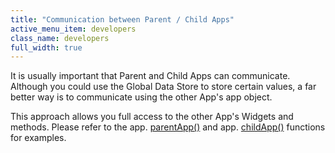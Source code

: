 ```yaml
---
title: "Communication between Parent / Child Apps"
active_menu_item: developers
class_name: developers
full_width: true
---
```



It is usually important that Parent and Child Apps can communicate. Although you could use the Global Data Store to store certain values, a far better way is to communicate using the other App's app object.

This approach allows you full access to the other App's Widgets and methods. Please refer to the app. [parentApp()](/developers/user-guide/scripting-apis/client-api/app-functions/parentapp) and app. [childApp()](/developers/user-guide/scripting-apis/client-api/app-functions/childapp) functions for examples.


